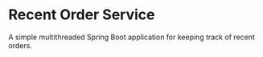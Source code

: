 # Recent Order Service

A simple multithreaded Spring Boot application for keeping track of recent orders.